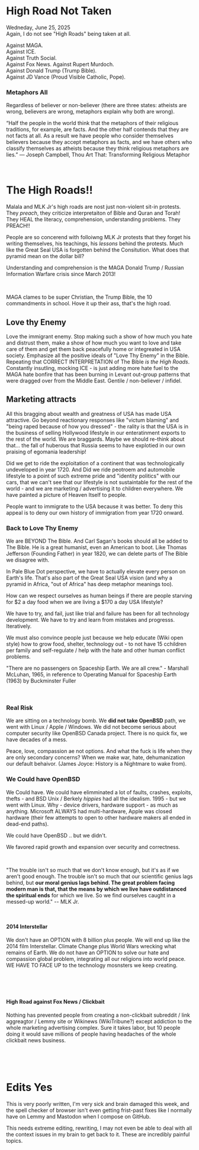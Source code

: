 # High Road Not Taken

Wedneday, June 25, 2025   
Again, I do not see "High Roads" being taken at all.

Against MAGA.   
Against ICE.   
Against Truth Social.    
Against Fox News. Against Rupert Murdoch.   
Against Donald Trump (Trump Bible).  
Against JD Vance (Proud Visible Catholic, Pope).  


### Metaphors All

Regardless of believer or non-believer (there are three states: atheists are wrong, believers are wrong, metaphors explain why both are wrong). 

“Half the people in the world think that the metaphors of their religious traditions, for example, are facts. And the other half contends that they are not facts at all. As a result we have people who consider themselves believers because they accept metaphors as facts, and we have others who classify themselves as atheists because they think religious metaphors are lies.” ― Joseph Campbell, Thou Art That: Transforming Religious Metaphor


&nbsp;

# The High Roads!!

Malala and MLK Jr's high roads are nost just non-violent sit-in protests. They *preach*, they criticize interpretaiton of Bible and Quran and Torah! They HEAL the literacy, comprehension, understanding problems. They PREACH!!

People are so concerend with folloiwng MLK Jr protests that they forget his writing themselves, his teachings, his *lessons* behind the protests. Much like the Great Seal USA is forgotten behind the Consitution. What does that pyramid mean on the dollar bill?

Understanding and comprehension is the MAGA Donald Trump / Russian Information Warfare crisis since March 2013!

&nbsp;

MAGA clames to be super Christian, the Trump Bible, the 10 commandments in school. Hove it up their ass, that's the high road.

## Love thy Enemy 

Love the immigrant enemy. Stop making such a show of how much you hate and distrust them, make a show of how much you want to love and take care of them and get them back peacefully home or integreated in USA society. Emphasize all the positive ideals of "Love Thy Enemy" in the Bible.  Repeating that CORRECT INTERPRETATION of The Bible *is the High Roads*. Constantly insutling, mocking ICE - is just adding more hate fuel to the MAGA hate bonfire that has been burning in Levant out-group patterns that were dragged over from the Middle East. Gentile / non-believer / infidel. 

## Marketing attracts

All this bragging about wealth and greatness of USA has made USA attractive. Go beyond reactionary responses like "victum blaming" and "being raped because of how you dressed" - the rality is that the USA is in the business of selling Hollywood lifestyle in our enteratinment exports to the rest of the world. We are braggards. Maybe we should re-think about that... the fall of huberous that Russia seems to have explotied in our own praising of egomania leadership!

Did we get to ride the exploitation of a continent that was technologically undeveloped in year 1720. And Did we ride peotroem and automobile lifestyle to a point of such extreme pride and "identity politics" with our cars, that we can't see that our lifestyle is not sustaintable for the rest of the world - and we are marketing / advertising it to children everywhere.  We have painted a picture of Heaven Itself to people.

People want to immigrate to the USA because it was better. To deny this appeal is to deny our own history of immigration from year 1720 onward.

### Back to Love Thy Enemy

We are BEYOND The Bible. And Carl Sagan's books should all be added to The Bible. He is a great humanist, even an American to boot. Like Thomas Jefferson (Founding Father) in year 1820, we can delete parts of The Bible we disagree with.

In Pale Blue Dot perspective, we have to actually elevate every person on Earth's life. That's also part of the Great Seal USA vision (and why a pyramid in Africa, "out of Africa" has deep metaphor meanings too).

How can we respect ourselves as human beings if there are people starving for $2 a day food when we are living a $170 a day USA lifestyle?

We have to try, and fail, just like trial and failure has been for all technology development. We have to try and learn from mistakes and progresss. Iteratively.

We must also convince people just because we help educate (Wiki open style) how to grow food, shelter, technology out - to not have 15 cchildren per family and self-regulate / help with the hate and other human conflict problems. 

"There are no passengers on Spaceship Earth. We are all crew." - Marshall McLuhan, 1965, in reference to Operating Manual for Spaceship Earth (1963) by Buckminster Fuller

&nbsp;

### Real Risk

We are sitting on a technology bomb. We **did not take OpenBSD** path, we went with Linux / Apple / Windows. We did not become serious about computer security like OpenBSD Canada project. There is no quick fix, we have decades of a mess.

Peace, love, compassion ae not options. And what the fuck is life when they are only secondary concerns? When we make war, hate, dehumanization our default behaivor. (James Joyce: History is a Nightmare to wake from).

### We Could have OpenBSD

We Could have. We could have elimminated a lot of faults, crashes, exploits, thefts - and BSD Unix / Berkely *hippies* had all the idealism. 1995 - but we went with Linux. Why - device drivers, hardware support - as much as anything. Microsoft ALWAYS had multi-hardware, Apple was closed hardware (their few attempts to open to other hardware makers all ended in dead-end paths).

We could have OpenBSD .. but we didn't.

We favored rapid growth and expansion over security and correctness.

&nbsp;

"The trouble isn't so much that we don't know enough, but it's as if we aren't good enough. The trouble isn't so much that our scientific genius lags behind, but **our moral genius lags behind. The great problem facing modern man is that, that the means by which we live have outdistanced the spiritual ends** for which we live. So we find ourselves caught in a messed-up world." -- MLK Jr.

&nbsp;

#### 2014 Interstellar

We don't have an OPTION with 8 billion plus people. We will end up like the 2014 film Interstellar. Climate Change plus World Wars wrecking what remains of Earth. We do not have an OPTION to solve our hate and compassion global problem, integrating all our religions into world peace. WE HAVE TO FACE UP to the technology mosnsters we keep creating.

&nbsp;

&nbsp;

#### High Road against Fox News / Clickbait

Nothing has prevented people from creating a non-clickbait subreddit / link aggreagtor / Lemmy site or Wikinews (WikiTribune?) except addiction to the whole marketing advertising complex. Sure it takes labor, but 10 people doing it would save millions of people having headaches of the whole clickbait news business.

&nbsp;

&nbsp;

# Edits Yes

This is very poorly written, I'm very sick and brain damaged this week, and the spell checker of browser isn't even getting frist-past fixes like I normally have on Lemmy and Mastodon when I compose on GitHub.

This needs extreme editing, rewriting, I may not even be able to deal with all the context issues in my brain to get back to it. These are incredibly painful topics.
